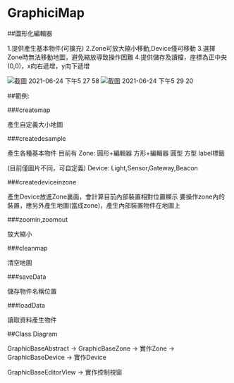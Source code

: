 # GraphiciMap

##圖形化編輯器

1.提供產生基本物件(可擴充)
2.Zone可放大縮小移動,Device僅可移動
3.選擇Zone時無法移動地圖，避免縮放導致操作困難
4.提供儲存及讀檔，座標為正中央(0,0)，x向右遞增，y向下遞增

![截圖 2021-06-24 下午5 27 58](https://user-images.githubusercontent.com/59221388/123239364-dcc52500-d511-11eb-970b-5ada8bafb811.png)
![截圖 2021-06-24 下午5 29 20](https://user-images.githubusercontent.com/59221388/123239378-df277f00-d511-11eb-8217-b8ec68a69e4a.png)

##範例:

###createmap

產生自定義大小地圖


###createdesample

產生各種基本物件
目前有
Zone:
圓形+編輯器
方形+編輯器
圓型
方型
label標籤

(目前僅圖片不同，可自定義)
Device:
Light,Sensor,Gateway,Beacon


###createdeviceinzone

產生Device放進Zone裏面，會計算目前內部裝置相對位置顯示
要操作zone內的裝置，應另外產生地圖(當成zone)，產生內部裝置物件在地圖上

###zoomin,zoomout

放大縮小

###cleanmap

清空地圖


###saveData

儲存物件名稱位置

###loadData

讀取資料產生物件



##Class Diagram

GraphicBaseAbstract -> GraphicBaseZone -> 實作Zone
                    -> GraphicBaseDevice -> 實作Device
                    
GraphicBaseEditorView -> 實作控制視窗
